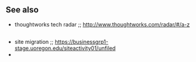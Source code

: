 ## See also

* thoughtworks tech radar ;; http://www.thoughtworks.com/radar/#/a-z

##

* site migration  ;;  https://businessgrp1-stage.uoregon.edu/siteactivity01/unfiled
* 
